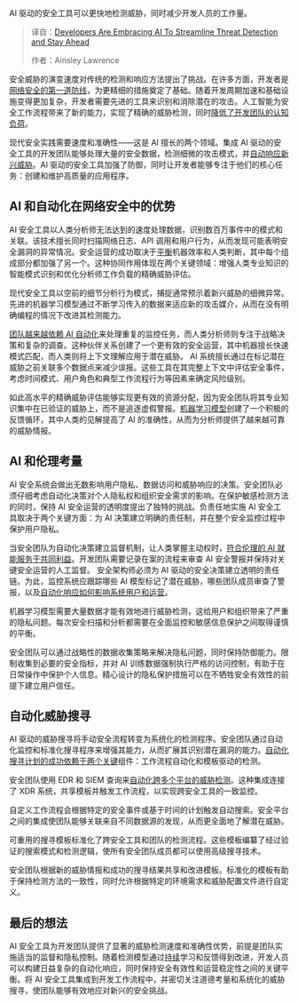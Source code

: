 
<!--
title: 开发者们正在拥抱AI以简化威胁检测并保持领先
cover: https://cdn.thenewstack.io/media/2025/02/0c5109a9-nubelson-fernandes-gts2w7bu3qo-unsplash-1-scaled.jpg
-->

AI 驱动的安全工具可以更快地检测威胁，同时减少开发人员的工作量。

> 译自：[Developers Are Embracing AI To Streamline Threat Detection and Stay Ahead](https://thenewstack.io/developers-are-embracing-ai-to-streamline-threat-detection-and-stay-ahead/)
> 
> 作者：Ainsley Lawrence

安全威胁的演变速度对传统的检测和响应方法提出了挑战。在许多方面，开发者是[网络安全的第一道防线](https://thenewstack.io/developers-the-first-line-of-defense-in-cybersecurity/)，为更精细的措施奠定了基础。随着开发周期加速和基础设施变得更加复杂，开发者需要先进的工具来识别和消除潜在的攻击。人工智能为安全工作流程带来了新的能力，实现了精确的威胁检测，同时[降低了开发团队的认知负荷](https://thenewstack.io/platform-engineering-reduces-cognitive-load-and-raises-developer-productivity/)。

现代安全实践需要速度和准确性——这是 AI 擅长的两个领域。集成 AI 驱动的安全工具的开发团队能够处理大量的安全数据，检测细微的攻击模式，并[自动响应新兴威胁](https://thenewstack.io/automated-threat-enrichment-an-overview/)。AI 驱动的安全工具加强了防御，同时让开发者能够专注于他们的核心任务：创建和维护高质量的应用程序。

## AI 和自动化在网络安全中的优势

AI 安全工具以人类分析师无法达到的速度处理数据，识别数百万事件中的模式和关联。该技术擅长同时扫描网络日志、API 调用和用户行为，从而发现可能表明安全漏洞的异常情况。安全运营的成功取决于[平衡](https://www.xantrion.com/article/ai-and-automation-in-cybersecurity-a-balancing-act)机器效率和人类判断，其中每个组成部分都加强了另一个。这种协同作用体现在两个关键领域：增强人类专业知识的智能模式识别和优化分析师工作负载的精确威胁评估。

现代安全工具以空前的细节分析行为模式，捕捉通常预示着新兴威胁的细微异常。先进的机器学习模型通过不断学习传入的数据来适应新的攻击媒介，从而在没有明确编程的情况下改进其检测能力。

[团队越来越依赖 AI 自动化](https://thenewstack.io/platform-teams-automate-infrastructure-requirement-gathering/)来处理重复的监控任务，而人类分析师则专注于战略决策和复杂的调查。这种伙伴关系创建了一个更有效的安全运营，其中机器擅长快速模式匹配，而人类则将上下文理解应用于潜在威胁。
AI 系统擅长通过在标记潜在威胁之前关联多个数据点来减少误报。这些工具在其完整上下文中评估安全事件，考虑时间模式、用户角色和典型工作流程行为等因素来确定风险级别。

如此高水平的精确威胁评估能够实现更有效的资源分配，因为安全团队将其专业知识集中在已验证的威胁上，而不是追逐虚假警报。[机器学习模型](https://thenewstack.io/machine-learning-models-to-predict-the-next-stranger-things/)创建了一个积极的反馈循环，其中人类的见解提高了 AI 的准确性，从而为分析师提供了越来越可靠的威胁情报。

## AI 和伦理考量

AI 安全系统会做出无数影响用户隐私、数据访问和威胁响应的决策。安全团队必须仔细考虑自动化决策对个人隐私权和组织安全需求的影响。在保护敏感检测方法的同时，保持 AI 安全运营的透明度提出了独特的挑战。负责任地实施 AI 安全工具取决于两个关键方面：为 AI 决策建立明确的责任制，并在整个安全监控过程中保护用户隐私。

当安全团队为自动化决策建立监督机制，让人类掌握主动权时，[符合伦理的 AI 就能服务于共同利益](https://onlinesoe.tufts.edu/blog/be-an-engine-for-good-in-the-age-of-ethical-ai/)。开发团队需要记录在案的流程来审查 AI 安全警报并保持对关键安全运营的人工监督。
安全架构师必须为 AI 驱动的安全决策建立透明的责任链。为此，监控系统应跟踪哪些 AI 模型标记了潜在威胁，哪些团队成员审查了警报，以及[自动化响应如何影响系统用户和运营](https://thenewstack.io/automate-routine-tasks-with-an-ad-hoc-ansible-script/)。

机器学习模型需要大量数据才能有效地进行威胁检测，这给用户和组织带来了严重的隐私问题。每次安全扫描和分析都需要在全面监控和敏感信息保护之间取得谨慎的平衡。

安全团队可以通过战略性的数据收集策略来解决隐私问题，同时保持防御能力。限制收集到必要的安全指标，并对 AI 训练数据强制执行严格的访问控制，有助于在日常操作中保护个人信息。精心设计的隐私保护措施可以在不牺牲安全有效性的前提下建立用户信任。

## 自动化威胁搜寻

AI 驱动的威胁搜寻将手动安全流程转变为系统化的检测程序。安全团队通过自动化监控和标准化搜寻程序来增强其能力，从而扩展其识别潜在漏洞的能力。[自动化搜寻计划的成功依赖于两个关键](https://thenewstack.io/crawl-walk-run-the-key-to-successful-automation/)组件：工作流程自动化和模板驱动的检测。

安全团队使用 EDR 和 SIEM 查询来[自动化跨多个平台的威胁检测](https://thenewstack.io/5-ways-to-automate-threat-hunting/)。这种集成连接了 XDR 系统，共享模板并触发工作流程，以实现跨安全工具的一致监控。

自定义工作流程会根据特定的安全事件或基于时间的计划触发自动搜索。安全平台之间的集成使团队能够关联来自不同数据源的发现，从而更全面地了解潜在威胁。

可重用的搜寻模板标准化了跨安全工具和团队的检测流程。这些模板编纂了经过验证的搜索模式和检测逻辑，使所有安全团队成员都可以使用高级搜寻技术。

安全团队根据新的威胁情报和成功的搜寻结果共享和改进模板。标准化的模板有助于保持检测方法的一致性，同时允许根据特定的环境需求和威胁配置文件进行自定义。

## 最后的想法

AI 安全工具为开发团队提供了显著的威胁检测速度和准确性优势，前提是团队实施适当的监督和隐私控制。随着检测模型通过[持续](https://thenewstack.io/continuous-improvement-metrics-for-scaling-engineering-teams/)学习和反馈得到改进，开发人员可以构建日益复杂的自动化响应，同时保持安全有效性和运营稳定性之间的关键平衡。将 AI 安全工具集成到开发工作流程中，并密切关注道德考量和系统化的威胁搜寻，使团队能够有效地应对新兴的安全挑战。
